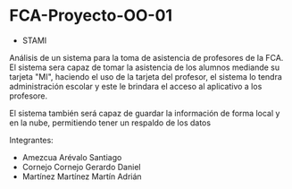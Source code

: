 # FCA-Proyecto-OO-01
* STAMI
  
Análisis de un sistema para la toma de asistencia de profesores de la FCA.
El sistema sera capaz de tomar la asistencia de los alumnos mediande su tarjeta "MI", haciendo el uso de la tarjeta del profesor, el sistema lo tendra administración escolar y este le brindara el acceso al aplicativo a los profesore.

El sistema también será capaz de guardar la información de forma local y en la nube, permitiendo tener un respaldo de los datos

Integrantes:
- Amezcua Arévalo Santiago
- Cornejo Cornejo Gerardo Daniel
- Martínez Martínez Martín Adrián
